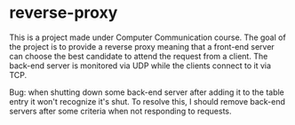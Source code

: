 # reverse-proxy
This is a project made under Computer Communication course.
The goal of the project is to provide a reverse proxy meaning that a front-end server can choose the best candidate
to attend the request from a client. The back-end server is monitored via UDP while the clients connect to it via TCP.

Bug: when shutting down some back-end server after adding it to the table entry it won't
recognize it's shut. To resolve this, I should remove back-end servers after some criteria when not responding to requests.
